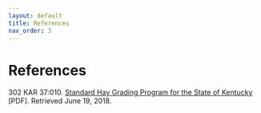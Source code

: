 ```yaml
---
layout: default
title: References
nav_order: 3
---
```

# References

302 KAR 37:010. [Standard Hay Grading Program for the State of Kentucky](http://www.lrc.state.ky.us/kar/302/037/010.pdf) \[PDF\]. Retrieved June 19, 2018.
